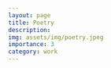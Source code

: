 ```yaml
---
layout: page
title: Poetry  
description:  
img: assets/img/poetry.jpeg
importance: 3
category: work
---
```



